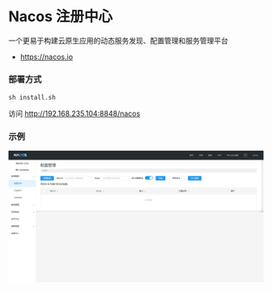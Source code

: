 # Nacos 注册中心

一个更易于构建云原生应用的动态服务发现、配置管理和服务管理平台

- https://nacos.io

### 部署方式

```shell
sh install.sh
```

访问 http://192.168.235.104:8848/nacos

### 示例

![demo](./demo.png)

